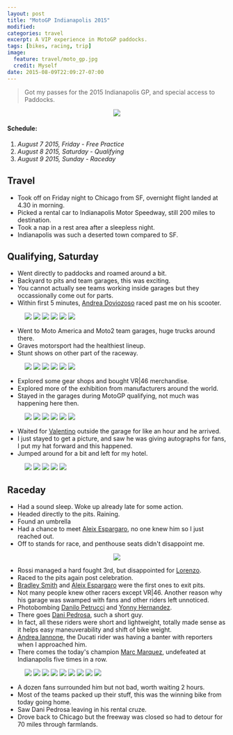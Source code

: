 ```yaml
---
layout: post
title: "MotoGP Indianapolis 2015"
modified:
categories: travel
excerpt: A VIP experience in MotoGP paddocks.
tags: [bikes, racing, trip]
image:
  feature: travel/moto_gp.jpg
  credit: Myself
date: 2015-08-09T22:09:27-07:00
---
```


> Got my passes for the 2015 Indianapolis GP, and special access to Paddocks.

<figure align="center">
    <a href="https://farm1.staticflickr.com/686/20215577034_31a27e7e17_b.jpg" title="Paddock pass"><img src="https://farm1.staticflickr.com/686/20215577034_31a27e7e17_m.jpg"></a>
</figure>

#### Schedule:
1. _August 7 2015, Friday - Free Practice_
2. _August 8 2015, Saturday - Qualifying_
3. _August 9 2015, Sunday - Raceday_

## Travel
- Took off on Friday night to Chicago from SF, overnight flight landed at 4.30 in morning.
- Picked a rental car to Indianapolis Motor Speedway, still 200 miles to destination.
- Took a nap in a rest area after a sleepless night.
- Indianapolis was such a deserted town compared to SF.

## Qualifying, Saturday
- Went directly to paddocks and roamed around a bit.
- Backyard to pits and team garages, this was exciting.
- You cannot actually see teams working inside garages but they occassionally come out for parts.
- Within first 5 minutes, [Andrea Doviozoso](https://twitter.com/AndreaDovizioso) raced past me on his scooter.

<figure class="third">
    <a href="https://farm6.staticflickr.com/5666/20838335685_7bda44a5d8_b.jpg" title="Deserted pits"><img src="https://farm6.staticflickr.com/5666/20838335685_7bda44a5d8_m.jpg"></a>
    <a href="https://farm6.staticflickr.com/5832/20828755902_2c29442d9e_b.jpg" title="Repsol Honda backyard"><img src="https://farm6.staticflickr.com/5832/20828755902_2c29442d9e_m.jpg"></a>
    <a href="https://farm6.staticflickr.com/5783/20217320363_8e318d99ae_b.jpg" title="Who uses Dunlop?"><img src="https://farm6.staticflickr.com/5783/20217320363_8e318d99ae_b.jpg"></a>
    <a href="https://farm6.staticflickr.com/5801/20650139530_c9ee05e5a2_b.jpg" title="Battlax"><img src="https://farm6.staticflickr.com/5801/20650139530_c9ee05e5a2_b.jpg"></a>
    <a href="https://farm6.staticflickr.com/5629/20650244840_2d88e487c5_b.jpg" title="Hanging in there"><img src="https://farm6.staticflickr.com/5629/20650244840_2d88e487c5_m.jpg"></a>
    <a href="https://farm1.staticflickr.com/667/20650333368_360f5ae31c_b.jpg" title="Aprilia roller"><img src="https://farm1.staticflickr.com/667/20650333368_360f5ae31c_m.jpg"></a>
</figure>

- Went to Moto America and Moto2 team garages, huge trucks around there.
- Graves motorsport had the healthiest lineup.
- Stunt shows on other part of the raceway.

<figure class="third">
    <a href="https://farm6.staticflickr.com/5704/20215695614_89823c5416_b.jpg" title="Graves motorsport"><img src="https://farm6.staticflickr.com/5704/20215695614_89823c5416_m.jpg"></a>
    <a href="https://farm1.staticflickr.com/621/20812030266_d8bb4569d1_b.jpg" title="Graves motorsport"><img src="https://farm1.staticflickr.com/621/20812030266_d8bb4569d1_m.jpg"></a>
    <a href="https://farm1.staticflickr.com/703/20651500609_2b8496c383_b.jpg" title="R1 and R6"><img src="https://farm1.staticflickr.com/703/20651500609_2b8496c383_m.jpg"></a>
    <a href="https://farm6.staticflickr.com/5636/20838229785_4417c2675d_b.jpg" title="Lorenzo's Movistar replica"><img src="https://farm6.staticflickr.com/5636/20838229785_4417c2675d_m.jpg"></a>
    <a href="https://farm6.staticflickr.com/5658/20845305021_3189850563_b.jpg" title="WIM racing"><img src="https://farm6.staticflickr.com/5658/20845305021_3189850563_m.jpg"></a>
    <a href="https://farm1.staticflickr.com/575/20828720572_278480fe96_b.jpg" title="Stunts pad"><img src="https://farm1.staticflickr.com/575/20828720572_278480fe96_m.jpg"></a>
</figure>

- Explored some gear shops and bought VR\|46 merchandise.
- Explored more of the exhibition from manufacturers around the world.
- Stayed in the garages during MotoGP qualifying, not much was happening here then.

<figure class="third">
    <a href="https://farm6.staticflickr.com/5739/20828696102_1388af18ca_b.jpg" title="Italians had it right"><img src="https://farm6.staticflickr.com/5739/20828696102_1388af18ca_m.jpg"></a>
    <a href="https://farm6.staticflickr.com/5779/20650227480_c1e10c1934_b.jpg" title="Exhibitor's"><img src="https://farm6.staticflickr.com/5779/20650227480_c1e10c1934_b.jpg"></a>
    <a href="https://farm6.staticflickr.com/5651/20217278773_9146fc7727_b.jpg" title="That Akra on it"><img src="https://farm6.staticflickr.com/5651/20217278773_9146fc7727_m.jpg"></a>
    <a href="https://farm6.staticflickr.com/5659/20217275513_497065b438_b.jpg" title="Horny"><img src="https://farm6.staticflickr.com/5659/20217275513_497065b438_m.jpg"></a>
    <a href="https://farm6.staticflickr.com/5806/20215634364_a40feeea90_b.jpg" title="AGVs"><img src="https://farm6.staticflickr.com/5806/20215634364_a40feeea90_m.jpg"></a>
    <a href="https://farm1.staticflickr.com/769/20811940686_612b4e96c2_b.jpg" title="That ass"><img src="https://farm1.staticflickr.com/769/20811940686_612b4e96c2_m.jpg"></a>
</figure>

- Waited for [Valentino](https://twitter.com/ValeYellow46) outside the garage for like an hour and he arrived.
- I just stayed to get a picture, and saw he was giving autographs for fans, I put my hat forward and this happened.
- Jumped around for a bit and left for my hotel.

<!-- video please do it -->
<figure class="third">
    <a href="https://farm1.staticflickr.com/644/20650081020_51296308ff_b.jpg" title="GodFather"><img src="https://farm1.staticflickr.com/644/20650081020_51296308ff_m.jpg"></a>
    <a href="https://farm1.staticflickr.com/774/20650143278_89e4a745b6_b.jpg" title="Press"><img src="https://farm1.staticflickr.com/774/20650143278_89e4a745b6_m.jpg"></a>
    <a href="https://farm1.staticflickr.com/757/20845263911_579be77189_b.jpg" title="Press"><img src="https://farm1.staticflickr.com/757/20845263911_579be77189_m.jpg"></a>
    <a href="https://farm6.staticflickr.com/5715/20838214295_2bd7cfb549_b.jpg" title="His Rack"><img src="https://farm6.staticflickr.com/5715/20838214295_2bd7cfb549_m.jpg"></a>
    <a href="https://farm6.staticflickr.com/5790/20215564794_cf40a4896c_b.jpg" title="This is it"><img src="https://farm6.staticflickr.com/5790/20215564794_cf40a4896c_m.jpg"></a>
</figure>

## Raceday
- Had a sound sleep. Woke up already late for some action.
- Headed directly to the pits. Raining.
- Found an umbrella
- Had a chance to meet [Aleix Espargaro](https://twitter.com/AleixEspargaro), no one knew him so I just reached out.
- Off to stands for race, and penthouse seats didn't disappoint me.

<figure align="center">
    <a href="https://farm1.staticflickr.com/745/20650175118_4a2b6063ca_b.jpg" title="Pano from penthouse box"><img src="https://farm1.staticflickr.com/745/20650175118_4a2b6063ca_n.jpg"></a>
</figure>

- Rossi managed a hard fought 3rd, but disappointed for [Lorenzo](https://twitter.com/lorenzo99).
- Raced to the pits again post celebration.
- [Bradley Smith](https://twitter.com/BradleySmith38) and [Aleix Espargaro](https://twitter.com/AleixEspargaro) were the first ones to exit pits.
- Not many people knew other racers except VR\|46. Another reason why his garage was swamped with fans and other riders left unnoticed.
- Photobombing [Danilo Petrucci](https://twitter.com/Petrux9) and [Yonny Hernandez](https://twitter.com/Yonny68).
- There goes [Dani Pedrosa](https://twitter.com/26_DaniPedrosa), such a short guy.
- In fact, all these riders were short and lightweight, totally made sense as it helps easy maneuverability and shift of bike weight.
- [Andrea Iannone](https://twitter.com/andreaiannone29), the Ducati rider was having a banter with reporters when I approached him.
- There comes the today's champion [Marc Marquez](https://twitter.com/marcmarquez93), undefeated at Indianapolis five times in a row.

<figure class="third">
    <a href="https://farm1.staticflickr.com/708/20651431279_de2ea13520_b.jpg" title="Bradley Smith"><img src="https://farm1.staticflickr.com/708/20651431279_de2ea13520_m.jpg"></a>
    <a href="https://farm1.staticflickr.com/605/20650169088_7e01316fa6_b.jpg" title="Aleix Espargaro"><img src="https://farm1.staticflickr.com/605/20650169088_7e01316fa6_m.jpg"></a>
    <a href="https://farm6.staticflickr.com/5813/20828616922_ec372f2ddc_b.jpg" title="Danilo Petrucci"><img src="https://farm6.staticflickr.com/5813/20828616922_ec372f2ddc_m.jpg"></a>
    <a href="https://farm6.staticflickr.com/5771/20650107680_5e5e821f2f_b.jpg" title="Yonny Hernandez"><img src="https://farm6.staticflickr.com/5771/20650107680_5e5e821f2f_m.jpg"></a>
    <a href="https://farm6.staticflickr.com/5669/20651422819_637058dd13_b.jpg" title="Jorge Lorenzo"><img src="https://farm6.staticflickr.com/5669/20651422819_637058dd13_m.jpg"></a>
    <a href="https://farm6.staticflickr.com/5678/20217171623_99513b4676_b.jpg" title="Dani Pedrosa"><img src="https://farm6.staticflickr.com/5678/20217171623_99513b4676_m.jpg"></a>
    <a href="https://farm1.staticflickr.com/678/20651420739_4935c04628_b.jpg" title="Andrea Iannone"><img src="https://farm1.staticflickr.com/678/20651420739_4935c04628_m.jpg"></a>
    <a href="https://farm1.staticflickr.com/586/20838156455_4431de0bb1_b.jpg" title="Marc Marquez"><img src="https://farm1.staticflickr.com/586/20838156455_4431de0bb1_m.jpg"></a>
    <a href="https://farm1.staticflickr.com/669/20845274481_7625c7a4a7_b.jpg" title="Marquez's winning Honda"><img src="https://farm1.staticflickr.com/669/20845274481_7625c7a4a7_m.jpg"></a>
</figure>

- A dozen fans surrounded him but not bad, worth waiting 2 hours.
- Most of the teams packed up their stuff, this was the winning bike from today going home.
- Saw Dani Pedrosa leaving in his rental cruze.
- Drove back to Chicago but the freeway was closed so had to detour for 70 miles through farmlands.
